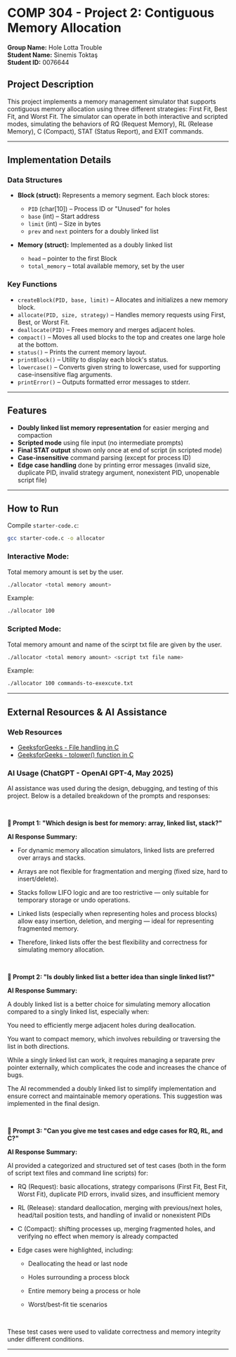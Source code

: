 # COMP 304 - Project 2: Contiguous Memory Allocation
**Group Name:** Hole Lotta Trouble  
**Student Name:** Sinemis Toktaş  
**Student ID:** 0076644  

## Project Description
This project implements a memory management simulator that supports contiguous memory allocation using three different strategies: First Fit, Best Fit, and Worst Fit. The simulator can operate in both interactive and scripted modes, simulating the behaviors of RQ (Request Memory), RL (Release Memory), C (Compact), STAT (Status Report), and EXIT commands.

---

## Implementation Details
### Data Structures
- **Block (struct):** Represents a memory segment. Each block stores:
  - `PID` (char[10]) – Process ID or "Unused" for holes
  - `base` (int) – Start address
  - `limit` (int) – Size in bytes
  - `prev` and `next` pointers for a doubly linked list

- **Memory (struct):** Implemented as a doubly linked list
  - `head` – pointer to the first Block
  - `total_memory` – total available memory, set by the user

### Key Functions
- `createBlock(PID, base, limit)` – Allocates and initializes a new memory block.
- `allocate(PID, size, strategy)` – Handles memory requests using First, Best, or Worst Fit.
- `deallocate(PID)` – Frees memory and merges adjacent holes.
- `compact()` – Moves all used blocks to the top and creates one large hole at the bottom.
- `status()` – Prints the current memory layout.
- `printBlock()` – Utility to display each block's status.
- `lowercase()` – Converts given string to lowercase, used for supporting case-insensitive flag arguments.
- `printError()` – Outputs formatted error messages to stderr.

---

## Features
- **Doubly linked list memory representation** for easier merging and compaction
- **Scripted mode** using file input (no intermediate prompts)
- **Final STAT output** shown only once at end of script (in scripted mode)
- **Case-insensitive** command parsing (except for process ID)
- **Edge case handling** done by printing error messages (invalid size, duplicate PID, invalid strategy argument, nonexistent PID, unopenable script file)

---

## How to Run
Compile `starter-code.c`:
```bash
gcc starter-code.c -o allocator
```

### Interactive Mode:
Total memory amount is set by the user.
```bash
./allocator <total memory amount>
```
Example: 
```bash
./allocator 100
```

### Scripted Mode:
Total memory amount and name of the scirpt txt file are given by the user.
```bash
./allocator <total memory amount> <script txt file name>
```
Example: 
```bash
./allocator 100 commands-to-exexcute.txt
```


---

## External Resources & AI Assistance

### Web Resources
- [GeeksforGeeks - File handling in C](https://www.geeksforgeeks.org/basics-file-handling-c/)
- [GeeksforGeeks - tolower() function in C](https://www.geeksforgeeks.org/tolower-function-in-c/)

### AI Usage (ChatGPT - OpenAI GPT-4, May 2025)
AI assistance was used during the design, debugging, and testing of this project. Below is a detailed breakdown of the prompts and responses:

&nbsp;

**🔹 Prompt 1: "Which design is best for memory: array, linked list, stack?"**

**AI Response Summary:**

- For dynamic memory allocation simulators, linked lists are preferred over arrays and stacks.

- Arrays are not flexible for fragmentation and merging (fixed size, hard to insert/delete).

- Stacks follow LIFO logic and are too restrictive — only suitable for temporary storage or undo operations.

- Linked lists (especially when representing holes and process blocks) allow easy insertion, deletion, and merging — ideal for representing fragmented memory.

- Therefore, linked lists offer the best flexibility and correctness for simulating memory allocation.  

&nbsp;


**🔹 Prompt 2: "Is doubly linked list a better idea than single linked list?"**

**AI Response Summary:**

A doubly linked list is a better choice for simulating memory allocation compared to a singly linked list, especially when:

You need to efficiently merge adjacent holes during deallocation.

You want to compact memory, which involves rebuilding or traversing the list in both directions.

While a singly linked list can work, it requires managing a separate prev pointer externally, which complicates the code and increases the chance of bugs.

The AI recommended a doubly linked list to simplify implementation and ensure correct and maintainable memory operations. This suggestion was implemented in the final design.

&nbsp;


**🔹 Prompt 3: "Can you give me test cases and edge cases for RQ, RL, and C?"**

**AI Response Summary:**

AI provided a categorized and structured set of test cases (both in the form of script text files and command line scripts) for:

- RQ (Request): basic allocations, strategy comparisons (First Fit, Best Fit, Worst Fit), duplicate PID errors, invalid sizes, and insufficient memory

- RL (Release): standard deallocation, merging with previous/next holes, head/tail position tests, and handling of invalid or nonexistent PIDs

- C (Compact): shifting processes up, merging fragmented holes, and verifying no effect when memory is already compacted

- Edge cases were highlighted, including:

  - Deallocating the head or last node

  - Holes surrounding a process block

  - Entire memory being a process or hole

  - Worst/best-fit tie scenarios

&nbsp;

These test cases were used to validate correctness and memory integrity under different conditions.

---
